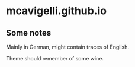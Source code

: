 # mcavigelli.github.io

## Some notes

Mainly in German, might contain traces of English.

Theme should remember of some wine.

